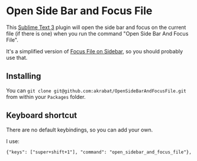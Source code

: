 # Open Side Bar and Focus File

This [Sublime Text 3][1] plugin will open the side bar and focus on the current file (if there is one)
when you run the command "Open Side Bar And Focus File".

It's a simplified version of [Focus File on Sidebar][2], so you should probably use that.



## Installing

You can `git clone git@github.com:akrabat/OpenSideBarAndFocusFile.git` from within your `Packages` folder.


[1]: http://www.sublimetext.com/
[2]: https://packagecontrol.io/packages/Focus%20File%20on%20Sidebar

## Keyboard shortcut

There are no default keybindings, so you can add your own.

I use:

    {"keys": ["super+shift+1"], "command": "open_sidebar_and_focus_file"},


